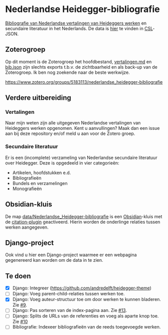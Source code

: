 # Nederlandse Heidegger-bibliografie

[Bibliografie van Nederlandse vertalingen van Heideggers werken](data/vertalingen.md) en secundaire literatuur in het Nederlands. De data is [hier](data/bib.json) te vinden in [CSL](https://citationstyles.org/)-JSON. 

## Zoterogroep

Op dit moment is de Zoterogroep het hoofdbestand, [vertalingen.md](data/vertalingen.md) en [bib.json](bib.json) zijn slechts exports t.b.v. de zichtbaarheid en als back-up van de Zoterogroep. Ik ben nog zoekende naar de beste werkwijze.

<https://www.zotero.org/groups/5183113/nederlandse_heidegger-bibliografie>

## Verdere uitbereiding

### Vertalingen

Naar mijn weten zijn alle uitgegeven Nederlandse vertalingen van Heideggers werken opgenomen. Kent u aanvullingen? Maak dan een issue aan bij deze repository en/of meld u aan voor de Zotero groep.

### Secundaire literatuur

Er is een (incomplete) verzameling van Nederlandse secundaire literatuur over Heidegger. Deze is opgedeeld in vier categorieën:
- Artikelen, hoofdstukken e.d.
- Bibliografieën
- Bundels en verzamelingen
- Monografieën

## Obsidian-kluis

De map [data/Nederlandse_Heidegger-bibliografie](data/Nederlandse_Heidegger-bibliografie/) is een [Obsidian](https://obsidian.md/)-kluis met de [citation-plugin](https://github.com/hans/obsidian-citation-plugin) geactiveerd. Hierin worden de onderlinge relaties tussen werken aangegeven.

## Django-project

Ook vind u hier een Django-project waarmee er een webpagina gegenereerd kan worden om de data in te zien.

## Te doen

- [x] Django: Integreer (https://github.com/andredelft/heidegger-theme)
- [ ] Django: Voeg parent-child-relaties tussen werken toe.
- [x] Django: Voeg auteur-structuur toe om door werken te kunnen bladeren. Zie [#9](https://github.com/johannesdewit/nederlandse-heidegger-bibliografie/issues/9).
- [ ] Django: Pas sorteren van de index-pagina aan. Zie [#13](https://github.com/johannesdewit/nederlandse-heidegger-bibliografie/issues/13).
- [ ] Django: Splits de URLs van de referenties en voeg als aparte knop toe. Zie [#10](https://github.com/johannesdewit/nederlandse-heidegger-bibliografie/issues/10)
- [ ] Bibliografie: Indexeer bibliografieën van de reeds toegevoegde werken.
